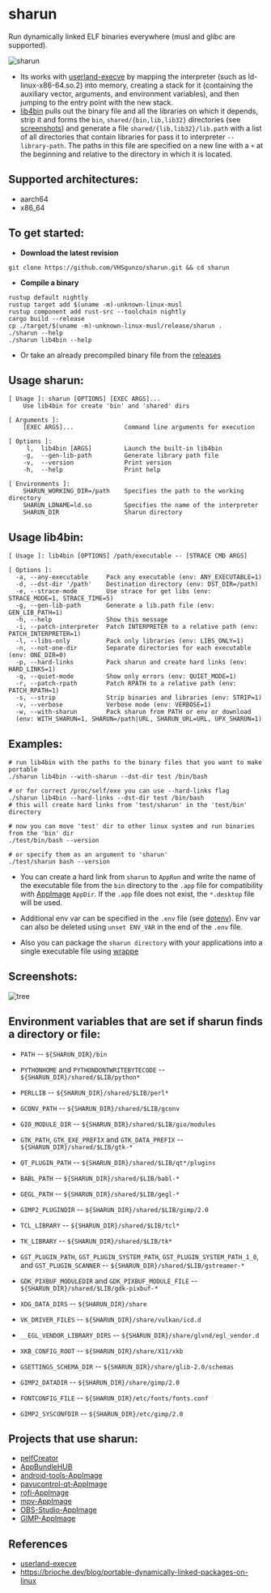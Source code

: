 # sharun
Run dynamically linked ELF binaries everywhere (musl and glibc are supported).

![sharun](img/sharun.gif)

* Its works with [userland-execve](https://github.com/io12/userland-execve-rust) by mapping the interpreter (such as ld-linux-x86-64.so.2) into memory, creating a stack for it (containing the auxiliary vector, arguments, and environment variables), and then jumping to the entry point with the new stack.
* [lib4bin](https://github.com/VHSgunzo/sharun/blob/main/lib4bin) pulls out the binary file and all the libraries on which it depends, strip it and forms the `bin`, `shared/{bin,lib,lib32}` directories (see [screenshots](https://github.com/VHSgunzo/sharun?tab=readme-ov-file#screenshots)) and generate a file `shared/{lib,lib32}/lib.path` with a list of all directories that contain libraries for pass it to interpreter `--library-path`. The paths in this file are specified on a new line with a `+` at the beginning and relative to the directory in which it is located.

## Supported architectures:
* aarch64
* x86_64

## To get started:
* **Download the latest revision**
```
git clone https://github.com/VHSgunzo/sharun.git && cd sharun
```

* **Compile a binary**
```
rustup default nightly
rustup target add $(uname -m)-unknown-linux-musl
rustup component add rust-src --toolchain nightly
cargo build --release
cp ./target/$(uname -m)-unknown-linux-musl/release/sharun .
./sharun --help
./sharun lib4bin --help
```
* Or take an already precompiled binary file from the [releases](https://github.com/VHSgunzo/sharun/releases)

## Usage sharun:
```
[ Usage ]: sharun [OPTIONS] [EXEC ARGS]...
    Use lib4bin for create 'bin' and 'shared' dirs

[ Arguments ]:
    [EXEC ARGS]...              Command line arguments for execution

[ Options ]:
     l,  lib4bin [ARGS]         Launch the built-in lib4bin
    -g,  --gen-lib-path         Generate library path file
    -v,  --version              Print version
    -h,  --help                 Print help

[ Environments ]:
    SHARUN_WORKING_DIR=/path    Specifies the path to the working directory
    SHARUN_LDNAME=ld.so         Specifies the name of the interpreter
    SHARUN_DIR                  Sharun directory
```

## Usage lib4bin:
```
[ Usage ]: lib4bin [OPTIONS] /path/executable -- [STRACE CMD ARGS]

[ Options ]:
  -a, --any-executable     Pack any executable (env: ANY_EXECUTABLE=1)
  -d, --dst-dir '/path'    Destination directory (env: DST_DIR=/path)
  -e, --strace-mode        Use strace for get libs (env: STRACE_MODE=1, STRACE_TIME=5)
  -g, --gen-lib-path       Generate a lib.path file (env: GEN_LIB_PATH=1)
  -h, --help               Show this message
  -i, --patch-interpreter  Patch INTERPRETER to a relative path (env: PATCH_INTERPRETER=1)
  -l, --libs-only          Pack only libraries (env: LIBS_ONLY=1)
  -n, --not-one-dir        Separate directories for each executable (env: ONE_DIR=0)
  -p, --hard-links         Pack sharun and create hard links (env: HARD_LINKS=1)
  -q, --quiet-mode         Show only errors (env: QUIET_MODE=1)
  -r, --patch-rpath        Patch RPATH to a relative path (env: PATCH_RPATH=1)
  -s, --strip              Strip binaries and libraries (env: STRIP=1)
  -v, --verbose            Verbose mode (env: VERBOSE=1)
  -w, --with-sharun        Pack sharun from PATH or env or download 
  (env: WITH_SHARUN=1, SHARUN=/path|URL, SHARUN_URL=URL, UPX_SHARUN=1)
```

## Examples:
```
# run lib4bin with the paths to the binary files that you want to make portable
./sharun lib4bin --with-sharun --dst-dir test /bin/bash

# or for correct /proc/self/exe you can use --hard-links flag
./sharun lib4bin --hard-links --dst-dir test /bin/bash
# this will create hard links from 'test/sharun' in the 'test/bin' directory

# now you can move 'test' dir to other linux system and run binaries from the 'bin' dir
./test/bin/bash --version

# or specify them as an argument to 'sharun'
./test/sharun bash --version
```

* You can create a hard link from `sharun` to `AppRun` and write the name of the executable file from the `bin` directory to the `.app` file for compatibility with [AppImage](https://appimage.org) `AppDir`. If the `.app` file does not exist, the `*.desktop` file will be used.

* Additional env var can be specified in the `.env` file (see [dotenv](https://crates.io/crates/dotenv)). Env var can also be deleted using `unset ENV_VAR` in the end of the `.env` file.

* Also you can package the `sharun directory` with your applications into a single executable file using [wrappe](https://github.com/Systemcluster/wrappe)

## Screenshots:
![tree](img/tree.png)

## Environment variables that are set if sharun finds a directory or file:
* `PATH` -- `${SHARUN_DIR}/bin`
* `PYTHONHOME` and `PYTHONDONTWRITEBYTECODE` -- `${SHARUN_DIR}/shared/$LIB/python*`
* `PERLLIB` -- `${SHARUN_DIR}/shared/$LIB/perl*`
* `GCONV_PATH` -- `${SHARUN_DIR}/shared/$LIB/gconv`
* `GIO_MODULE_DIR` -- `${SHARUN_DIR}/shared/$LIB/gio/modules`
* `GTK_PATH`, `GTK_EXE_PREFIX` and `GTK_DATA_PREFIX` -- `${SHARUN_DIR}/shared/$LIB/gtk-*`
* `QT_PLUGIN_PATH` -- `${SHARUN_DIR}/shared/$LIB/qt*/plugins`
* `BABL_PATH` -- `${SHARUN_DIR}/shared/$LIB/babl-*`
* `GEGL_PATH` -- `${SHARUN_DIR}/shared/$LIB/gegl-*`
* `GIMP2_PLUGINDIR` -- `${SHARUN_DIR}/shared/$LIB/gimp/2.0`
* `TCL_LIBRARY` -- `${SHARUN_DIR}/shared/$LIB/tcl*`
* `TK_LIBRARY` -- `${SHARUN_DIR}/shared/$LIB/tk*`
* `GST_PLUGIN_PATH`, `GST_PLUGIN_SYSTEM_PATH`, `GST_PLUGIN_SYSTEM_PATH_1_0`, and `GST_PLUGIN_SCANNER` -- `${SHARUN_DIR}/shared/$LIB/gstreamer-*`
* `GDK_PIXBUF_MODULEDIR` and `GDK_PIXBUF_MODULE_FILE` -- `${SHARUN_DIR}/shared/$LIB/gdk-pixbuf-*`

* `XDG_DATA_DIRS` -- `${SHARUN_DIR}/share`
* `VK_DRIVER_FILES` -- `${SHARUN_DIR}/share/vulkan/icd.d`
* `__EGL_VENDOR_LIBRARY_DIRS` -- `${SHARUN_DIR}/share/glvnd/egl_vendor.d`
* `XKB_CONFIG_ROOT` -- `${SHARUN_DIR}/share/X11/xkb`
* `GSETTINGS_SCHEMA_DIR` -- `${SHARUN_DIR}/share/glib-2.0/schemas`
* `GIMP2_DATADIR` -- `${SHARUN_DIR}/share/gimp/2.0`

* `FONTCONFIG_FILE` -- `${SHARUN_DIR}/etc/fonts/fonts.conf`
* `GIMP2_SYSCONFDIR` -- `${SHARUN_DIR}/etc/gimp/2.0`

## Projects that use sharun:
* [pelfCreator](https://github.com/xplshn/pelf/blob/pelf-ng/pelfCreator)
* [AppBundleHUB](https://github.com/xplshn/AppBundleHUB)
* [android-tools-AppImage](https://github.com/Samueru-sama/android-tools-AppImage)
* [pavucontrol-qt-AppImage](https://github.com/Samueru-sama/pavucontrol-qt-AppImage)
* [rofi-AppImage](https://github.com/Samueru-sama/rofi-AppImage)
* [mpv-AppImage](https://github.com/Samueru-sama/mpv-AppImage)
* [OBS-Studio-AppImage](https://github.com/Samueru-sama/OBS-Studio-AppImage)
* [GIMP-AppImage](https://github.com/Samueru-sama/GIMP-AppImage)

## References
* [userland-execve](https://crates.io/crates/userland-execve)
* https://brioche.dev/blog/portable-dynamically-linked-packages-on-linux
